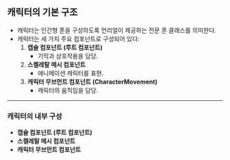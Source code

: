 ## 캐릭터의 기본 구조

- 캐릭터는 인간형 폰을 구성하도록 언리얼이 제공하는 전문 폰 클래스를 의미한다.
- 캐릭터는 세 가지 주요 컴포넌트로 구성되어 있다:
    1. **캡슐 컴포넌트 (루트 컴포넌트)**
        - 기믹과 상호작용을 담당.
    2. **스켈레탈 메시 컴포넌트**
        - 애니메이션 캐릭터를 표현.
    3. **캐릭터 무브먼트 컴포넌트 (CharacterMovement)**
        - 캐릭터의 움직임을 담당.

---

### 캐릭터의 내부 구성

- **캡슐 컴포넌트 (루트 컴포넌트)**
- **스켈레탈 메시 컴포넌트**
- **캐릭터 무브먼트 컴포넌트**